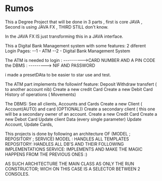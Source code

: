 # Rumos

This a Degree Project that will be done in 3 parts , first is core JAVA , Second is using JAVA FX , THIRD STILL don't know.

In the JAVA FX IS just transforming this in a JAVA interface.

This a Digital Bank Management system with some features:
2 diferent Login Pages:
--1 - ATM
--2 - Digital Bank Management System

The ATM is needed to login :
---------->CARD NUMBER AND A PIN CODE
the DBMS :
---------> NIF AND PASSWORD

i made a presetDAta to be easier to star use and test.

The ATM part implements the followinf feature:
    Deposit
    Withdraw
    transfert ( to another account nib)
    Create a new credit Card
    Create a new Debit Card
    History of operations ( Movements)

The DBMS:
    See all clients, Accounts and Cards
    Create a new Client ( Account(AUTO) and card (OPTIONAL)) 
    Create a secondary client ( this one will be a secondary owner of an account.
    Create a new Credit Card
    Create a new Debot Card
    Update client Data (every single parameter) 
    Update Account, 
    Update Cards,

This projects is done by following an architecture OF (MODEL  ; REPOSITORY ; SERVICE)
MODEL :
  HANDLES ALL TEMPLATES
REPOSITORY:
  HANDLES ALL DB'S AND THEIR FOLLOWING IMPLEMENTATIONS
SERVICE:
  IMPLEMENTS AND MAKE THE MAGIC HAPPENS FROM THE PREVIOUS ONES :)

AS SUCH ARCHITECTURE THE MAIN CLASS AS ONLY THE RUN CONSTRUCTOR; WICH ON THIS CASE IS A SELECTOR BETWEEN 2 CONSOLES.
